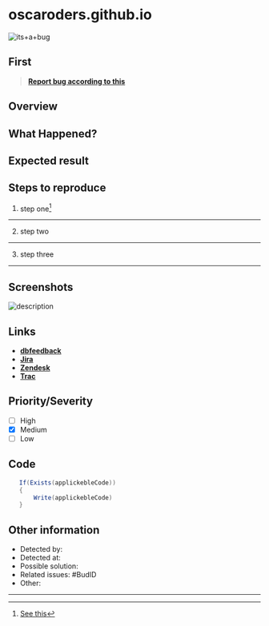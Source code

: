 # oscaroders.github.io
![its+a+bug](https://media.giphy.com/media/UAUtB4Oi9U4EM/giphy.gif)

## First
> **[Report bug according to this](https://confluence.ndcsolutions.com/display/TC/Report+bugs)**

## Overview
<!-- This is a summery to get a quick understandingof the issue. !-->

## What Happened?
<!-- A brief description of what happened when you tried to perform an action !-->

## Expected result
<!-- What should have happened when you performed the actions !-->

## Steps to reproduce
<!-- List the steps required to produce the error. !-->

1. step one[^1]
---
2. step two
---
3. step three
---

## Screenshots
<!-- Any relevant screenshots which show the issue !-->

![description](image.jpg)

## Links
<!-- Any relevant links for the issue. Delete as appropriate!-->

- **[dbfeedback](https://www.whatawonderfullink.sometopdomain)**
- **[Jira](https://www.whatawonderfullink.sometopdomain)** 
- **[Zendesk](https://www.whatawonderfullink.sometopdomain)** 
- **[Trac](https://www.whatawonderfullink.sometopdomain)**

## Priority/Severity
<!-- Delete as appropriate. The priority and severity assigned may be different to this !-->
- [ ] High 
- [x] Medium 
- [ ] Low 

## Code
<!-- Delete as appropriate. Code snippets related issue if any !-->

 ```C#
    If(Exists(applickebleCode))
    {
        Write(applickebleCode)
    }
```

## Other information
<!-- Delete as appropriate. Other/Miscellaneous!-->

- Detected by:
- Detected at: 
- Possible solution:
- Related issues: #BudID
- Other: 



---
[^1]: [See this](https://gurkstad.blogg.se/)
